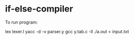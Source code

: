 # if-else-compiler

To run program:

lex lexer.l
yacc -d -v parser.y
gcc y.tab.c -ll
./a.out < input.txt
